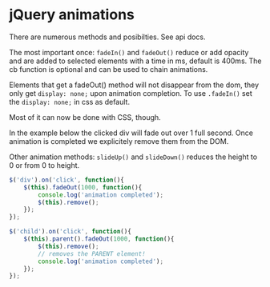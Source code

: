 # jQuery animations
There are numerous methods and  posibilties. See api docs.

The most important once: `fadeIn()` and `fadeOut()` reduce or add opacity and are
added to selected elements with a time in ms, default is 400ms. The cb function is optional and can be used to chain animations.

Elements that get a fadeOut() method will not disappear from the dom, they only get `display: none;` upon animation completion. To use `.fadeIn()` set the `display: none;` in css as default.   

Most of it can now be done with CSS, though.

In the example below the clicked div will fade out over 1 full second. Once   animation is completed we explicitely remove them from the DOM.

Other animation methods: `slideUp()` and `slideDown()` reduces the height to 0 or from 0 to height.
```javascript 
$('div').on('click', function(){
    $(this).fadeOut(1000, function(){
        console.log('animation completed');
        $(this).remove();
    });
});

$('child').on('click', function(){
    $(this).parent().fadeOut(1000, function(){
        $(this).remove();   
        // removes the PARENT element!
        console.log('animation completed');
    });
});
```
